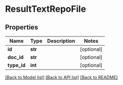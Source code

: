 # ResultTextRepoFile

## Properties
Name | Type | Description | Notes
------------ | ------------- | ------------- | -------------
**id** | **str** |  | [optional] 
**doc_id** | **str** |  | [optional] 
**type_id** | **int** |  | [optional] 

[[Back to Model list]](../README.md#documentation-for-models) [[Back to API list]](../README.md#documentation-for-api-endpoints) [[Back to README]](../README.md)

